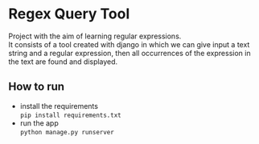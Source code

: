 # Regex Query Tool
Project with the aim of learning regular expressions.  
It consists of a tool created with django in which we can give input a text string and a regular expression, then all occurrences of the expression in the text are found and displayed.
## How to run
- install the requirements  
```pip install requirements.txt```
- run the app  
```python manage.py runserver```